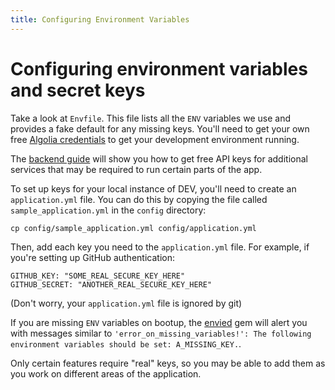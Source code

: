 ```yaml
---
title: Configuring Environment Variables
---
```


# Configuring environment variables and secret keys

Take a look at `Envfile`. This file lists all the `ENV` variables we use and
provides a fake default for any missing keys. You'll need to get your own free
[Algolia credentials][algolia] to get your development environment running.

The [backend guide][backend_guide] will show you how to get free API keys for
additional services that may be required to run certain parts of the app.

To set up keys for your local instance of DEV, you'll need to create an
`application.yml` file. You can do this by copying the file called
`sample_application.yml` in the `config` directory:

```shell
cp config/sample_application.yml config/application.yml
```

Then, add each key you need to the `application.yml` file. For example, if
you're setting up GitHub authentication:

```shell
GITHUB_KEY: "SOME_REAL_SECURE_KEY_HERE"
GITHUB_SECRET: "ANOTHER_REAL_SECURE_KEY_HERE"
```

(Don't worry, your `application.yml` file is ignored by git)

If you are missing `ENV` variables on bootup, the [envied][envied] gem will
alert you with messages similar to `'error_on_missing_variables!': The following environment variables should be set: A_MISSING_KEY.`.

Only certain features require "real" keys, so you may be able to add them as you
work on different areas of the application.

[algolia]: /backend/algolia
[backend_guide]: /backend
[envied]: https://rubygems.org/gems/envied
